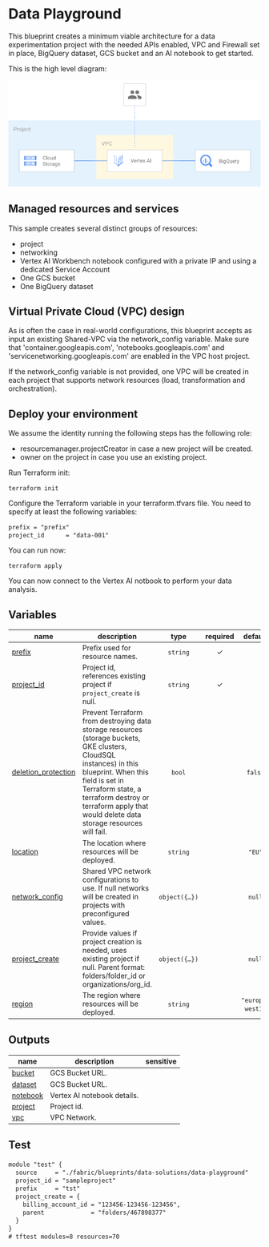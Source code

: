 # Data Playground

This blueprint creates a minimum viable architecture for a data experimentation project with the needed APIs enabled, VPC and Firewall set in place, BigQuery dataset, GCS bucket and an AI notebook to get started.

This is the high level diagram:

![High-level diagram](diagram.png "High-level diagram")

## Managed resources and services

This sample creates several distinct groups of resources:

- project
- networking
- Vertex AI Workbench notebook configured with a private IP and using a dedicated Service Account
- One GCS bucket
- One BigQuery dataset

## Virtual Private Cloud (VPC) design

As is often the case in real-world configurations, this blueprint accepts as input an existing Shared-VPC via the network_config variable. Make sure that 'container.googleapis.com', 'notebooks.googleapis.com' and 'servicenetworking.googleapis.com' are enabled in the VPC host project.

If the network_config variable is not provided, one VPC will be created in each project that supports network resources (load, transformation and orchestration).

## Deploy your environment

We assume the identity running the following steps has the following role:

- resourcemanager.projectCreator in case a new project will be created.
- owner on the project in case you use an existing project.

Run Terraform init:

```
terraform init
```

Configure the Terraform variable in your terraform.tfvars file. You need to specify at least the following variables:

```
prefix = "prefix"
project_id      = "data-001"
```

You can run now:

```
terraform apply
```

You can now connect to the Vertex AI notbook to perform your data analysis.
<!-- BEGIN TFDOC -->
## Variables

| name | description | type | required | default |
|---|---|:---:|:---:|:---:|
| [prefix](variables.tf#L39) | Prefix used for resource names. | <code>string</code> | ✓ |  |
| [project_id](variables.tf#L57) | Project id, references existing project if `project_create` is null. | <code>string</code> | ✓ |  |
| [deletion_protection](variables.tf#L16) | Prevent Terraform from destroying data storage resources (storage buckets, GKE clusters, CloudSQL instances) in this blueprint. When this field is set in Terraform state, a terraform destroy or terraform apply that would delete data storage resources will fail. | <code>bool</code> |  | <code>false</code> |
| [location](variables.tf#L23) | The location where resources will be deployed. | <code>string</code> |  | <code>&#34;EU&#34;</code> |
| [network_config](variables.tf#L29) | Shared VPC network configurations to use. If null networks will be created in projects with preconfigured values. | <code title="object&#40;&#123;&#10;  host_project      &#61; string&#10;  network_self_link &#61; string&#10;  subnet_self_link  &#61; string&#10;&#125;&#41;">object&#40;&#123;&#8230;&#125;&#41;</code> |  | <code>null</code> |
| [project_create](variables.tf#L48) | Provide values if project creation is needed, uses existing project if null. Parent format:  folders/folder_id or organizations/org_id. | <code title="object&#40;&#123;&#10;  billing_account_id &#61; string&#10;  parent             &#61; string&#10;&#125;&#41;">object&#40;&#123;&#8230;&#125;&#41;</code> |  | <code>null</code> |
| [region](variables.tf#L62) | The region where resources will be deployed. | <code>string</code> |  | <code>&#34;europe-west1&#34;</code> |

## Outputs

| name | description | sensitive |
|---|---|:---:|
| [bucket](outputs.tf#L15) | GCS Bucket URL. |  |
| [dataset](outputs.tf#L20) | GCS Bucket URL. |  |
| [notebook](outputs.tf#L25) | Vertex AI notebook details. |  |
| [project](outputs.tf#L33) | Project id. |  |
| [vpc](outputs.tf#L38) | VPC Network. |  |
<!-- END TFDOC -->
## Test

```hcl
module "test" {
  source     = "./fabric/blueprints/data-solutions/data-playground"
  project_id = "sampleproject"
  prefix     = "tst"
  project_create = {
    billing_account_id = "123456-123456-123456",
    parent             = "folders/467898377"
  }
}
# tftest modules=8 resources=70
```
